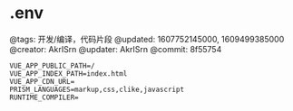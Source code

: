 # .env

@tags: 开发/编译，代码片段
@updated: 1607752145000, 1609499385000
@creator: AkrISrn
@updater: AkrISrn
@commit: 8f55754

```shell
VUE_APP_PUBLIC_PATH=/
VUE_APP_INDEX_PATH=index.html
VUE_APP_CDN_URL=
PRISM_LANGUAGES=markup,css,clike,javascript
RUNTIME_COMPILER=
```
